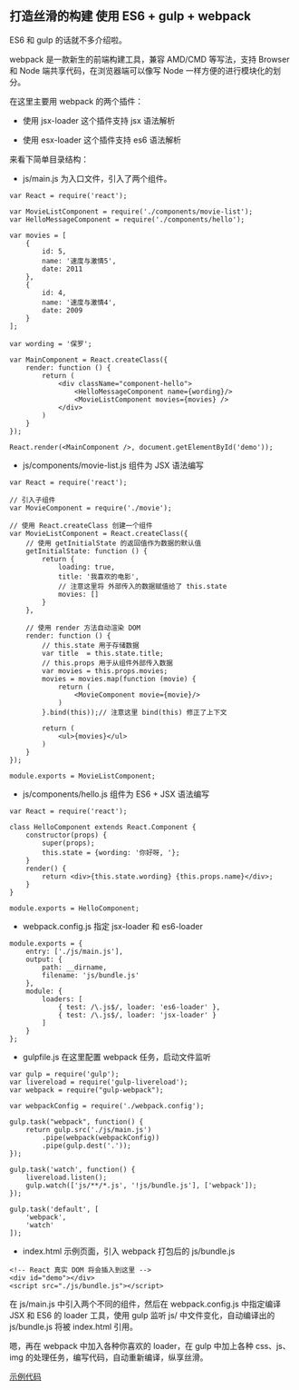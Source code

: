 ## 打造丝滑的构建 使用 ES6  + gulp + webpack

ES6 和 gulp 的话就不多介绍啦。
    
webpack 是一款新生的前端构建工具，兼容 AMD/CMD 等写法，支持 Browser 和 Node 端共享代码，在浏览器端可以像写 Node 一样方便的进行模块化的划分。
    
在这里主要用 webpack 的两个插件：
    
- 使用 jsx-loader 这个插件支持 jsx 语法解析
    
- 使用 esx-loader 这个插件支持 es6 语法解析

来看下简单目录结构：
    
- js/main.js 为入口文件，引入了两个组件。
    
```
var React = require('react');

var MovieListComponent = require('./components/movie-list');
var HelloMessageComponent = require('./components/hello');

var movies = [
    {
        id: 5,
        name: '速度与激情5',
        date: 2011
    },
    {
        id: 4,
        name: '速度与激情4',
        date: 2009
    }
];

var wording = '保罗';

var MainComponent = React.createClass({
    render: function () {
        return (
            <div className="component-hello">
                <HelloMessageComponent name={wording}/>
                <MovieListComponent movies={movies} />
            </div>
        )
    }
});

React.render(<MainComponent />, document.getElementById('demo'));

```
- js/components/movie-list.js 组件为 JSX 语法编写
    
```
var React = require('react');

// 引入子组件
var MovieComponent = require('./movie');

// 使用 React.createClass 创建一个组件
var MovieListComponent = React.createClass({
    // 使用 getInitialState 的返回值作为数据的默认值
    getInitialState: function () {
        return {
            loading: true,
            title: '我喜欢的电影',
            // 注意这里将 外部传入的数据赋值给了 this.state
            movies: []
        }
    },

    // 使用 render 方法自动渲染 DOM
    render: function () {
        // this.state 用于存储数据
        var title  = this.state.title;
        // this.props 用于从组件外部传入数据
        var movies = this.props.movies;
        movies = movies.map(function (movie) {
            return (
                <MovieComponent movie={movie}/>
            )
        }.bind(this));// 注意这里 bind(this) 修正了上下文

        return (
            <ul>{movies}</ul>
        )
    }
});

module.exports = MovieListComponent;
```
- js/components/hello.js 组件为 ES6 + JSX 语法编写
        
```
var React = require('react');

class HelloComponent extends React.Component {
    constructor(props) {
        super(props);
        this.state = {wording: '你好呀, '};
    }
    render() {
        return <div>{this.state.wording} {this.props.name}</div>;
    }
}

module.exports = HelloComponent;

```
- webpack.config.js 指定 jsx-loader 和 es6-loader
    
```
module.exports = {
    entry: ['./js/main.js'],
    output: {
        path: __dirname,
        filename: 'js/bundle.js'
    },
    module: {
        loaders: [
            { test: /\.js$/, loader: 'es6-loader' },
            { test: /\.js$/, loader: 'jsx-loader' }
        ]
    }
};
```

- gulpfile.js 在这里配置 webpack 任务，启动文件监听

```
var gulp = require('gulp');
var livereload = require('gulp-livereload');
var webpack = require("gulp-webpack");

var webpackConfig = require('./webpack.config');

gulp.task("webpack", function() {
    return gulp.src('./js/main.js')
        .pipe(webpack(webpackConfig))
        .pipe(gulp.dest('.'));
});

gulp.task('watch', function() {
    livereload.listen();
    gulp.watch(['js/**/*.js', '!js/bundle.js'], ['webpack']);
});

gulp.task('default', [
    'webpack',
    'watch'
]);
```

- index.html 示例页面，引入 webpack 打包后的 js/bundle.js
```
<!-- React 真实 DOM 将会插入到这里 -->
<div id="demo"></div>
<script src="./js/bundle.js"></script>
```

在 js/main.js 中引入两个不同的组件，然后在 webpack.config.js 中指定编译 JSX 和 ES6 的 loader 工具，使用 gulp 监听 js/ 中文件变化，自动编译出的 js/bundle.js 将被 index.html 引用。
    
嗯，再在 webpack 中加入各种你喜欢的 loader，在 gulp 中加上各种 css、js、img 的处理任务，编写代码，自动重新编译，纵享丝滑。

[示例代码](https://github.com/laispace/react-explore/tree/master/demo/webpack/)